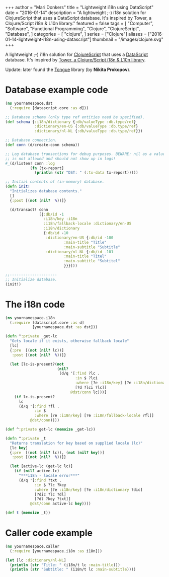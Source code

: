 +++
author = "Mari Donkers"
title = "Lightweight i18n using DataScript"
date = "2016-01-14"
description = "A lightweight ;-) i18n solution for ClojureScript that uses a DataScript database. It's inspired by Tower, a Clojure/Script i18n & L10n library."
featured = false
tags = [
    "Computer",
    "Software",
    "Functional Programming",
    "Clojure",
    "ClojureScript",
    "Database",
]
categories = [
    "clojure",
]
series = ["Clojure"]
aliases = ["2016-01-14-lightweight-i18n-using-datascript"]
thumbnail = "/images/clojure.svg"
+++

A lightweight ;-) i18n solution for [ClojureScript](https://github.com/clojure/clojurescript) that uses a [DataScript](https://github.com/tonsky/datascript) database. It's inspired by [Tower, a Clojure/Script i18n & L10n library](https://github.com/ptaoussanis/tower).

Update: later found the [Tongue](https://github.com/tonsky/tongue) library (by **Nikita Prokopov**).
<!--more-->

# Database example code

``` clojure
(ns yournamespace.dst
  (:require [datascript.core :as d]))

;; Database schema (only type ref entities need be specified).
(def schema {:i18n/dictionary {:db/valueType :db.type/ref}
             :dictionary/en-US {:db/valueType :db.type/ref}
             :dictionary/nl-NL {:db/valueType :db.type/ref}})

;; Database connection.
(def conn (d/create-conn schema))

;; Log database transactions for debug purposes. BEWARE: nil as a value
;; is not allowed and should not show up in logs!
#_(d/listen! conn :log
           (fn [tx-report]
             (println (str "DST: " (:tx-data tx-report)))))

;; Initial contents of (in-memory) database.
(defn init!
  "Initializes database contents."
  []
  {:post [(not (nil?  %))]}

  (d/transact! conn
               [{:db/id -1
                 :i18n/key :i18n
                 :i18n/fallback-locale :dictionary/en-US
                 :i18n/dictionary
                 {:db/id -10
                  :dictionary/en-US {:db/id -100
                          :main-title "Title"
                          :main-subtitle "Subtitle"
                  :dictionary/nl-NL {:db/id -101
                          :main-title "Titel"
                          :main-subtitle "Subtitel"
                          }}}]))

;;---------------------
;; Initialize database.
(init!)
```

# The i18n code

``` clojure
(ns yournamespace.i18n
  (:require [datascript.core :as d]
            [yournamespace.dst :as dst]))

(defn ^:private _get-lc
  "Gets locale if it exists, otherwise fallback locale"
  [lc]
  {:pre  [(not (nil? lc))]
   :post [(not (nil?  %))]}

  (let [lc-is-present?(not
                       (nil?
                        (d/q '[:find ?lc .
                               :in $ ?lci
                               :where [?e :i18n/key] [?e :i18n/dictionary ?d]
                               [?d ?lci ?lc]]
                             @dst/conn lc)))]
    (if lc-is-present?
      lc
      (d/q '[:find ?fl .
             :in $
             :where [?e :i18n/key] [?e :i18n/fallback-locale ?fl]]
           @dst/conn))))

(def ^:private get-lc (memoize _get-lc))

(defn ^:private _t
  "Returns translation for key based on supplied locale (lc)"
  [lc key]
  {:pre  [(not (nil? lc)), (not (nil? key))]
   :post [(not (nil?  %))]}

  (let [active-lc (get-lc lc)]
    (if (nil? active-lc)
      "***i18n - locale error***"
      (d/q '[:find ?txt .
             :in $ ?lc ?key
             :where [?e :i18n/key] [?e :i18n/dictionary ?dic]
             [?dic ?lc ?dl]
             [?dl ?key ?txt]]
           @dst/conn active-lc key))))

(def t (memoize _t))
```

# Caller code example

``` clojure
(ns yournamespace.caller
  (:require [yournamespace.i18n :as i18n]))

(let [lc :dictionary/nl-NL]
  (println (str "Title: " (i18n/t lc :main-title)))
  (println (str "Subtitle: " (i18n/t lc :main-subtitle))))
```
